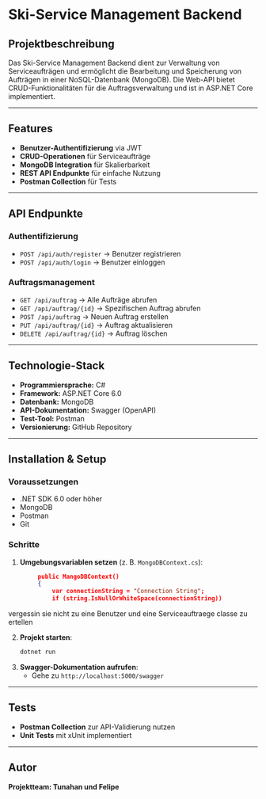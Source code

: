 # Ski-Service Management Backend

## Projektbeschreibung
Das Ski-Service Management Backend dient zur Verwaltung von Serviceaufträgen und ermöglicht die Bearbeitung und Speicherung von Aufträgen in einer NoSQL-Datenbank (MongoDB). Die Web-API bietet CRUD-Funktionalitäten für die Auftragsverwaltung und ist in ASP.NET Core implementiert.

---

## Features
- **Benutzer-Authentifizierung** via JWT
- **CRUD-Operationen** für Serviceaufträge
- **MongoDB Integration** für Skalierbarkeit
- **REST API Endpunkte** für einfache Nutzung
- **Postman Collection** für Tests

---

## API Endpunkte

### Authentifizierung
- `POST /api/auth/register` → Benutzer registrieren
- `POST /api/auth/login` → Benutzer einloggen

### Auftragsmanagement
- `GET /api/auftrag` → Alle Aufträge abrufen
- `GET /api/auftrag/{id}` → Spezifischen Auftrag abrufen
- `POST /api/auftrag` → Neuen Auftrag erstellen
- `PUT /api/auftrag/{id}` → Auftrag aktualisieren
- `DELETE /api/auftrag/{id}` → Auftrag löschen

---

## Technologie-Stack
- **Programmiersprache:** C#
- **Framework:** ASP.NET Core 6.0
- **Datenbank:** MongoDB
- **API-Dokumentation:** Swagger (OpenAPI)
- **Test-Tool:** Postman
- **Versionierung:** GitHub Repository

---

## Installation & Setup

### Voraussetzungen
- .NET SDK 6.0 oder höher
- MongoDB
- Postman
- Git

### Schritte

1. **Umgebungsvariablen setzen**  (z. B. `MongoDBContext.cs`):
   ```json
        public MangoDBContext()
        {
            var connectionString = "Connection String";
            if (string.IsNullOrWhiteSpace(connectionString))
   ```
vergessin sie nicht zu eine Benutzer und eine Serviceauftraege classe zu ertellen


2. **Projekt starten**:
   ```bash
   dotnet run
   ```
3. **Swagger-Dokumentation aufrufen**:
   - Gehe zu `http://localhost:5000/swagger`

---

## Tests
- **Postman Collection** zur API-Validierung nutzen
- **Unit Tests** mit xUnit implementiert

---

## Autor
**Projektteam:  Tunahan und Felipe**

